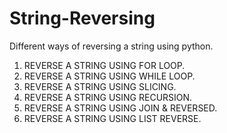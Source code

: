 # String-Reversing
Different ways of reversing a string using python.


1) REVERSE A STRING USING FOR LOOP.
2) REVERSE A STRING USING WHILE LOOP.
3) REVERSE A STRING USING SLICING.
4) REVERSE A STRING USING RECURSION.
5) REVERSE A STRING USING JOIN & REVERSED.
6) REVERSE A STRING USING LIST REVERSE.
